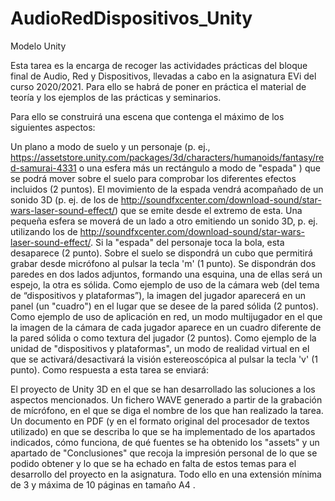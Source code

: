 # AudioRedDispositivos_Unity
Modelo Unity 

Esta tarea es la encarga de recoger las actividades prácticas del bloque final de Audio, Red y Dispositivos, llevadas a cabo en la asignatura EVi del curso 2020/2021. Para ello se habrá de poner en práctica el material de teoría y los ejemplos de las prácticas y seminarios.

Para ello se construirá una escena que contenga el máximo de los siguientes aspectos:

Un plano a modo de suelo y un personaje (p. ej., <https://assetstore.unity.com/packages/3d/characters/humanoids/fantasy/red-samurai-4331> o una esfera más un rectángulo a modo de "espada" ) que se podrá mover sobre el suelo para comprobar los diferentes efectos incluidos (2 puntos).
El movimiento de la espada vendrá acompañado de un sonido 3D (p. ej. de los de <http://soundfxcenter.com/download-sound/star-wars-laser-sound-effect/>)  que se emite desde el extremo de esta.
Una pequeña esfera se moverá de un lado a otro emitiendo un sonido 3D, p. ej. utilizando los de <http://soundfxcenter.com/download-sound/star-wars-laser-sound-effect/>. Si la "espada" del personaje toca la bola, esta desaparece (2 punto).
Sobre el suelo se dispondrá un cubo que permitirá grabar desde micrófono al pulsar la tecla 'm' (1 punto).
Se dispondrán dos paredes en dos lados adjuntos, formando una esquina, una de ellas será un espejo, la otra es sólida. Como ejemplo de uso de la cámara web (del tema de “dispositivos y plataformas”), la imagen del jugador aparecerá en un panel (un "cuadro")  en el lugar que se desee de la pared sólida (2 puntos).
Como ejemplo de uso de aplicación en red, un modo multijugador en el que la imagen de la cámara de cada jugador aparece en un cuadro diferente de la pared sólida o como textura del jugador (2 puntos).
Como ejemplo de la unidad de "dispositivos y plataformas", un modo de realidad virtual en el que se activará/desactivará la visión estereoscópica al pulsar la tecla 'v' (1 punto).
 Como respuesta a esta tarea se enviará:

El proyecto de Unity 3D en el que se han desarrollado las soluciones a los aspectos mencionados.
Un fichero WAVE generado a partir de la grabación de mícrófono, en el que se diga el nombre de los que han realizado la tarea.
Un documento en PDF (y en el formato original del procesador de textos utilizado) en que se describa lo que se ha implementado de los apartados indicados, cómo funciona, de qué fuentes se ha obtenido los "assets" y un apartado de "Conclusiones" que recoja la impresión personal de lo que se podido obtener y lo que se ha echado en falta de estos temas para el desarrollo del proyecto en la asignatura.
Todo ello en una extensión mínima de 3 y máxima de 10 páginas en tamaño A4 .
